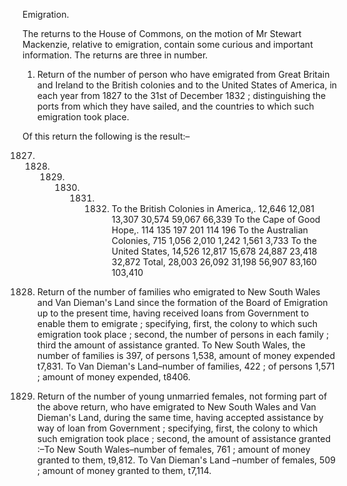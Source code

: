   Emigration.  The returns to the House of Commons, on the motion of Mr Stewart Mackenzie, relative to emigration, contain some curious and important information. The returns are three in number.  1. Return of the number of person who have emigrated from Great Britain and Ireland to the British colonies and to the United States of America, in each year from 1827 to the 31st of December 1832 ; distinguishing the ports from which they have sailed, and the countries to which such emigration took place.  Of this return the following is the result:–  1827. 1828. 1829. 1830. 1831. 1832. To the British Colonies in America,. 12,646 12,081 13,307 30,574 59,067 66,339 To the Cape of Good Hope,. 114 135 197 201 114 196 To the Australian Colonies, 715 1,056 2,010 1,242 1,561 3,733 To the United States, 14,526 12,817 15,678 24,887 23,418 32,872 Total, 28,003 26,092 31,198 56,907 83,160 103,410  2. Return of the number of families who emigrated to New South Wales and Van Dieman's Land since the formation of the Board of Emigration up to the present time, having received loans from Government to enable them to emigrate ; specifying, first, the colony to which such emigration took place ; second, the number of persons in each family ; third the amount of assistance granted. To New South Wales, the number of families is 397, of persons 1,538, amount of money expended t7,831. To Van Dieman's Land–number of families, 422 ; of persons 1,571 ; amount of money expended, t8406.  3. Return of the number of young unmarried females, not forming part of the above return, who have emigrated to New South Wales and Van Dieman's Land, during the same time, having accepted assistance by way of loan from Government ; specifying, first, the colony to which such emigration took place ; second, the amount of assistance granted :–To New South Wales–number of females, 761 ; amount of money granted to them, t9,812. To Van Dieman's Land –number of females, 509 ; amount of money granted to them, t7,114.